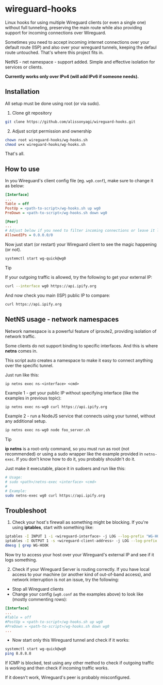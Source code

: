 # wireguard-hooks
Linux hooks for using multiple Wireguard clients (or even a single one) without full tunneling, preserving the main route while also providing support for incoming connections over Wireguard.

Sometimes you need to accept incoming internet connections over your default route (ISP) and also over your wireguard tunnels, keeping the defaul route untouched. That's where this project fits in.

NetNS - net namespace - support added. Simple and effective isolation for services or clients.

**Currently works only over IPv4 (will add IPv6 if someone needs).**

## Installation
All setup must be done using root (or via sudo).

1. Clone git repository
```bash
git clone https://github.com/alissonyagi/wireguard-hooks.git
```
2. Adjust script permission and ownership
```bash
chown root wireguard-hooks/wg-hooks.sh
chmod u+x wireguard-hooks/wg-hooks.sh
```

That's all.

## How to use

In you Wireguard's client config file (eg. `wg0.conf`), make sure to change it as below:

```ini
[Interface]
...
Table = off
PostUp = <path-to-script>/wg-hooks.sh up wg0
PreDown = <path-to-script>/wg-hooks.sh down wg0

[Peer]
...
# Adjust below if you need to filter incoming connections or leave it like this to accept from any
AllowedIPs = 0.0.0.0/0
```

Now just start (or restart) your Wireguard client to see the magic happening (or not).

```bash
systemctl start wg-quick@wg0
```

> [!TIP]
> If your outgoing traffic is allowed, try the following to get your external IP:
> ```bash
> curl --interface wg0 https://api.ipify.org
> ```
> And now check you main (ISP) public IP to compare:
> ```bash
> curl https://api.ipify.org
> ```

## NetNS usage - network namespaces
Network namespace is a powerful feature of iproute2, providing isolation of network traffic.

Some clients do not support binding to specific interfaces. And this is where **netns** comes in.

This script auto creates a namespace to make it easy to connect anything over the specific tunnel.

Just run like this:
```
ip netns exec ns-<interface> <cmd>
```

Example 1 - get your public IP without specifying interface (like the examples in previous topic):
```bash
ip netns exec ns-wg0 curl https://api.ipify.org
```

Example 2 - run a NodeJS service that connects using your tunnel, without any additional setup.
```bash
ip netns exec ns-wg0 node foo_server.sh
```

> [!TIP]
> **ip netns** is a root-only command, so you must run as root (not recommended) or using a sudo wrapper like the example provided in `netns-exec`.
> If you don't know how to do it, you probably shouldn't do it.
>
> Just make it executable, place it in sudoers and run like this:
```bash
# Usage:
# sudo <path>/netns-exec <interface> <cmd>
#
# Example:
sudo netns-exec wg0 curl https://api.ipify.org
```

## Troubleshoot

1. Check your host's firewall as something might be blocking. If you're using **iptables**, start with something like:
  ```bash
  iptables -I INPUT 1 -i <wireguard-interface> -j LOG --log-prefix "WG-HOOK-INPUT: "
  iptables -I OUTPUT 1 -s <wireguard-client-address> -j LOG --log-prefix "WG-HOOK-OUTPUT: "
  dmesg | grep WG-HOOK
  ```

  Now try to access your host over your Wireguard's external IP and see if it logs something.

2. Check if your Wireguard Server is routing correctly.
  If you have local access to your machine (or another kind of out-of-band access), and network interruption is not an issue, try the following:

  - Stop all Wireguard clients
  - Change your config (`wg0.conf` as the examples above) to look like (mostly commenting rows):
  ```ini
  [Interface]
  ...
  #Table = off
  #PostUp = <path-to-script>/wg-hooks.sh up wg0
  #PreDown = <path-to-script>/wg-hooks.sh down wg0
  ...
  ```
  - Now start only this Wireguard tunnel and check if it works:
  ```bash
  systemctl start wg-quick@wg0
  ping 8.8.8.8
  ```
  If ICMP is blocked, test using any other method to check if outgoing traffic is working and then check if incoming traffic works.

  If it doesn't work, Wireguard's peer is probably misconfigured.


